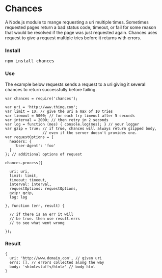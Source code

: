 # Chances

A Node.js module to mange requesting a uri multiple times. Sometimes requested pages return a bad status code, timeout, or fail for some reason that would be resolved if the page was just requested again. Chances uses request to give a request multiple tries before it returns with errors.

### Install

<pre>
npm install chances
</pre>


### Use 

The example below requests sends a request to a uri giving it several chances to return successfully before failing.

    var chances = require('chances');
    
    var uri = 'http://www.thing.com';
    var limit = 10; // give the uri a max of 10 tries
    var tiemout = 5000; // for each try timeout after 5 seconds
    var interval = 2000; // then retry in 2 seconds
    var log = function (mes) { console.log(mes); } // your logger
    var gzip = true; // if true, chances will always return gzipped body,
                     // even if the server doesn't provides one.
    var requestOptions = {
      headers: {
        'User-Agent': 'foo'
      }
    }; // additional options of request
    
    chances.process({

      uri: uri,
      limit: limit,
      timeout: timeout,
      interval: interval,
      requestOptions: requestOptions,
      gzip: gzip,
      log: log

    }, function (err, result) {
  
      // if there is an err it will
      // be true. then use result.errs
      // to see what went wrong 

    });
    
    
### Result

    {
      uri: 'http://www.domain.com', // given uri
      errs: [], // errors collected along the way
      body: '<html>stuff</html>' // body html
    }
